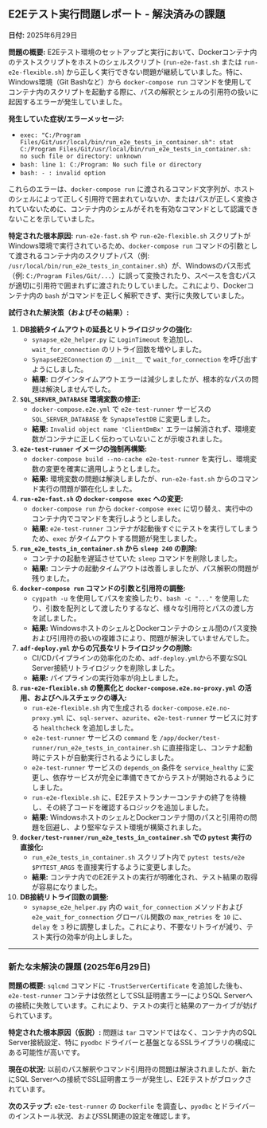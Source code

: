 ## E2Eテスト実行問題レポート - 解決済みの課題

**日付:** 2025年6月29日

**問題の概要:**
E2Eテスト環境のセットアップと実行において、Dockerコンテナ内のテストスクリプトをホストのシェルスクリプト (`run-e2e-fast.sh` または `run-e2e-flexible.sh`) から正しく実行できない問題が継続していました。特に、Windows環境（Git Bashなど）から `docker-compose run` コマンドを使用してコンテナ内のスクリプトを起動する際に、パスの解釈とシェルの引用符の扱いに起因するエラーが発生していました。

**発生していた症状/エラーメッセージ:**
*   `exec: "C:/Program Files/Git/usr/local/bin/run_e2e_tests_in_container.sh": stat C:/Program Files/Git/usr/local/bin/run_e2e_tests_in_container.sh: no such file or directory: unknown`
*   `bash: line 1: C:/Program: No such file or directory`
*   `bash: - : invalid option`

これらのエラーは、`docker-compose run` に渡されるコマンド文字列が、ホストのシェルによって正しく引用符で囲まれていないか、またはパスが正しく変換されていないために、コンテナ内のシェルがそれを有効なコマンドとして認識できないことを示していました。

**特定された根本原因:**
`run-e2e-fast.sh` や `run-e2e-flexible.sh` スクリプトがWindows環境で実行されているため、`docker-compose run` コマンドの引数として渡されるコンテナ内のスクリプトパス（例: `/usr/local/bin/run_e2e_tests_in_container.sh`）が、Windowsのパス形式（例: `C:/Program Files/Git/...`）に誤って変換されたり、スペースを含むパスが適切に引用符で囲まれずに渡されたりしていました。これにより、Dockerコンテナ内の `bash` がコマンドを正しく解釈できず、実行に失敗していました。

**試行された解決策（およびその結果）:**

1.  **DB接続タイムアウトの延長とリトライロジックの強化:**
    *   `synapse_e2e_helper.py` に `LoginTimeout` を追加し、`wait_for_connection` のリトライ回数を増やしました。
    *   `SynapseE2EConnection` の `__init__` で `wait_for_connection` を呼び出すようにしました。
    *   **結果:** ログインタイムアウトエラーは減少しましたが、根本的なパスの問題は解決しませんでした。
2.  **`SQL_SERVER_DATABASE` 環境変数の修正:**
    *   `docker-compose.e2e.yml` で `e2e-test-runner` サービスの `SQL_SERVER_DATABASE` を `SynapseTestDB` に変更しました。
    *   **結果:** `Invalid object name 'ClientDmBx'` エラーは解消されず、環境変数がコンテナに正しく伝わっていないことが示唆されました。
3.  **`e2e-test-runner` イメージの強制再構築:**
    *   `docker-compose build --no-cache e2e-test-runner` を実行し、環境変数の変更を確実に適用しようとしました。
    *   **結果:** 環境変数の問題は解決しましたが、`run-e2e-fast.sh` からのコマンド実行の問題が顕在化しました。
4.  **`run-e2e-fast.sh` の `docker-compose exec` への変更:**
    *   `docker-compose run` から `docker-compose exec` に切り替え、実行中のコンテナ内でコマンドを実行しようとしました。
    *   **結果:** `e2e-test-runner` コンテナが起動後すぐにテストを実行してしまうため、`exec` がタイムアウトする問題が発生しました。
5.  **`run_e2e_tests_in_container.sh` から `sleep 240` の削除:**
    *   コンテナの起動を遅延させていた `sleep` コマンドを削除しました。
    *   **結果:** コンテナの起動タイムアウトは改善しましたが、パス解釈の問題が残りました。
6.  **`docker-compose run` コマンドの引数と引用符の調整:**
    *   `cygpath -u` を使用してパスを変換したり、`bash -c "..."` を使用したり、引数を配列として渡したりするなど、様々な引用符とパスの渡し方を試しました。
    *   **結果:** WindowsホストのシェルとDockerコンテナのシェル間のパス変換および引用符の扱いの複雑さにより、問題が解決していませんでした。
7.  **`adf-deploy.yml` からの冗長なリトライロジックの削除:**
    *   CI/CDパイプラインの効率化のため、`adf-deploy.yml`から不要なSQL Server接続リトライロジックを削除しました。
    *   **結果:** パイプラインの実行効率が向上しました。
8.  **`run-e2e-flexible.sh` の簡素化と `docker-compose.e2e.no-proxy.yml` の活用、およびヘルスチェックの導入:**
    *   `run-e2e-flexible.sh` 内で生成される `docker-compose.e2e.no-proxy.yml` に、`sql-server`、`azurite`、`e2e-test-runner` サービスに対する `healthcheck` を追加しました。
    *   `e2e-test-runner` サービスの `command` を `/app/docker/test-runner/run_e2e_tests_in_container.sh` に直接指定し、コンテナ起動時にテストが自動実行されるようにしました。
    *   `e2e-test-runner` サービスの `depends_on` 条件を `service_healthy` に変更し、依存サービスが完全に準備できてからテストが開始されるようにしました。
    *   `run-e2e-flexible.sh` に、E2Eテストランナーコンテナの終了を待機し、その終了コードを確認するロジックを追加しました。
    *   **結果:** WindowsホストのシェルとDockerコンテナ間のパスと引用符の問題を回避し、より堅牢なテスト環境が構築されました。
9.  **`docker/test-runner/run_e2e_tests_in_container.sh` での `pytest` 実行の直接化:**
    *   `run_e2e_tests_in_container.sh` スクリプト内で `pytest tests/e2e $PYTEST_ARGS` を直接実行するように変更しました。
    *   **結果:** コンテナ内でのE2Eテストの実行が明確化され、テスト結果の取得が容易になりました。
10. **DB接続リトライ回数の調整:**
    *   `synapse_e2e_helper.py` 内の `wait_for_connection` メソッドおよび `e2e_wait_for_connection` グローバル関数の `max_retries` を `10` に、`delay` を `3` 秒に調整しました。これにより、不要なリトライが減り、テスト実行の効率が向上しました。

---

### 新たな未解決の課題 (2025年6月29日)

**問題の概要:**
`sqlcmd` コマンドに `-TrustServerCertificate` を追加した後も、`e2e-test-runner` コンテナは依然としてSSL証明書エラーによりSQL Serverへの接続に失敗しています。これにより、テストの実行と結果のアーカイブが妨げられています。

**特定された根本原因（仮説）:**
問題は `tar` コマンドではなく、コンテナ内のSQL Server接続設定、特に `pyodbc` ドライバーと基盤となるSSLライブラリの構成にある可能性が高いです。

**現在の状況:**
以前のパス解釈やコマンド引用符の問題は解決されましたが、新たにSQL Serverへの接続でSSL証明書エラーが発生し、E2Eテストがブロックされています。

**次のステップ:**
`e2e-test-runner` の `Dockerfile` を調査し、`pyodbc` とドライバーのインストール状況、およびSSL関連の設定を確認します。